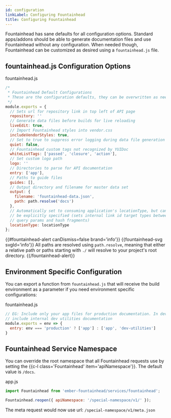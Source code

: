 ```yaml
---
id: configuration
linkLabel: Configuring Fountainhead
title: Configuring Fountainhead
---
```


Fountainhead has sane defaults for all configuration options. Standard apps/addons
should be able to generate documentation files and use Fountainhead without any
configuration. When needed though, Fountainhead can be customized as desired using
a `fountainhead.js` file.

## fountainhead.js Configuration Options

<div class="code-block-file-name">fountainhead.js</div>

```javascript
/*
 * Fountainhead Default Configurations
 * These are the configuration defaults, they can be overwritten as needed
 */
module.exports = {
  // Sets url for repository link in top left of API page
  repository: ''
  // Generate data files before builds for live reloading
  liveEdit: true,
  // Import Fountainhead styles into vendor.css
  includeVendorStyles: true,
  // Set to true to suppress error logging during data file generation
  quiet: false,
  // Fountainhead custom tags not recognized by YUIDoc
  whiteListTags: ['passed', 'closure', 'action'],
  // Set custom logo path
  logo: ''
  // Directories to parse for API documentation
  entry: ['app'],
  // Paths to guide files
  guides: [],
  // Output directory and filename for master data set
  output: {
    filename: 'fountainhead-data.json',
    path: path.resolve('docs')
  },
  // Automatically set to consuming application's locationType, but can
  // be explicitly specified (sets internal link id target types between
  // query params and hash fragments)
  locationType: locationType
};
```
{{#fountainhead-alert canDismiss=false brand='info'}}
{{fountainhead-svg svgId='info'}} All paths are resolved using `path.resolve`,
meaning that either a relative path or paths starting with `./` will resolve to
your project's root directory.
{{/fountainhead-alert}}

## Environment Specific Configuration
You can export a function from `fountainhead.js` that will receive the build
environment as a parameter if you need environment specific configurations:

<div class="code-block-file-name">fountainhead.js</div>

```javascript
// EG: Include only your app files for production documentation. In dev builds
// include internal dev utilities documentation
module.exports = env => {
  entry: env === 'production' ? ['app'] : ['app', 'dev-utilities']
}
```

## Fountainhead Service Namespace

You can override the root namespace that all Fountainhead requests use by setting
the {{c-l class='Fountainhead' item='apiNamespace'}}. The default value is `/docs`.

<div class="code-block-file-name">app.js</div>

```javascript
import Fountainhead from 'ember-fountainhead/services/fountainhead';

Fountainhead.reopen({ apiNamespace: '/special-namespace/v1/' });
```

The meta request would now use url: `/special-namespace/v1/meta.json`
